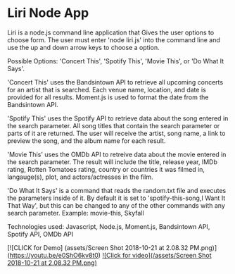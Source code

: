 # Liri Node App

Liri is a node.js command line application that Gives the user options to choose form. The user must enter 'node liri.js' into the command line and use the up and down arrow keys to choose a option.

Possible Options: 'Concert This', 'Spotify This', 'Movie This', or 'Do What It Says'.


'Concert This' uses the Bandsintown API to retrieve all upcoming concerts for an artist that is searched. Each venue name, location, and date is provided for all results. Moment.js is used to format the date from the Bandsintown API.

'Spotify This' uses the Spotify API to retrieve data about the song entered in the search parameter. All song titles that contain the search parameter or parts of it are returned. The user will receive the artist, song name, a link to preview the song, and the album name for each result.

'Movie This' uses the OMDb API to retreive data about the movie entered in the search parameter. The result will include the title, release year, IMDb rating, Rotten Tomatoes rating, country or countries it was filmed in, langauge(s), plot, and actors/actresses in the film.

'Do What It Says' is a command that reads the random.txt file and executes the parameters inside of it. By default it is set to 'spotify-this-song,I Want It That Way', but this can be changed to any of the other commands with any search parameter.
Example: movie-this, Skyfall

Technologies used: Javascript, Node.js, Moment.js, Bandsintown API, Spotify API, OMDb API

[![CLICK for Demo] (assets/Screen Shot 2018-10-21 at 2.08.32 PM.png)]
(https://youtu.be/e0ShO6kv8t0)
[![Click for video](/assets/Screen Shot 2018-10-21 at 2.08.32 PM.png)](https://www.youtube.com/watch?v=VID)